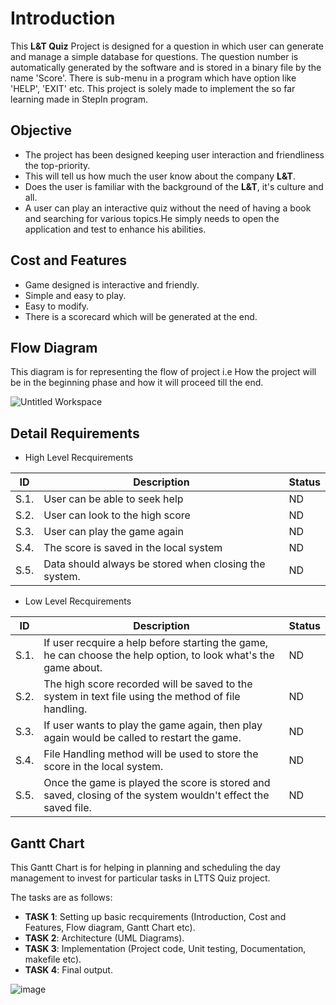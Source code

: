 # Introduction 

This  __L&T Quiz__  Project  is  designed for a question in which user can generate and manage a simple database for questions. The question number is automatically generated by the software and is stored in a binary file by the name 'Score'. There is sub-menu in a program which have option like 'HELP', 'EXIT' etc. 
This project is solely made to implement the so far learning made in StepIn program.


## Objective

* The project has been designed keeping user interaction and friendliness the top-priority.
* This will tell us how much the user know about the company __L&T__.
* Does the user is familiar with the background of the __L&T__, it's culture and all.
* A user can play an interactive quiz without the need of having a book and searching for various topics.He simply needs to open the application and test to enhance his abilities.


## Cost and Features

* Game designed is interactive and friendly.
* Simple and easy to play.
* Easy to modify.
* There is a scorecard which will be generated at the end.


## Flow Diagram

This diagram is for representing the flow of project i.e How the project will be in the beginning phase and how it will proceed till the end.

![Untitled Workspace](https://user-images.githubusercontent.com/36342515/114038987-f904de80-989f-11eb-8864-59d5a63d9ac6.png)


## Detail Requirements

* High Level Recquirements

ID | Description | Status 
--- | --- | --- |
S.1. | User can be able to seek help | ND 
S.2. | User can look to the high score | ND
S.3. | User can play the game again | ND
S.4. | The score is saved in the local system | ND
S.5. | Data should always be stored when closing the system. | ND

* Low Level Recquirements

ID | Description | Status
--- | --- | --- |
S.1. | If user recquire a help before starting the game, he can choose the help option, to look what's the game about. | ND
S.2. | The high score recorded will be saved to the system in text file using the method of file handling. | ND
S.3. | If user wants to play the game again, then play again would be called to restart the game. | ND
S.4. | File Handling method will be used to store the score in the local system. | ND
S.5. | Once the game is played the score is stored and saved, closing of the system wouldn't effect the saved file. | ND


## Gantt Chart

This Gantt Chart is for helping in planning and scheduling the day management to invest for particular tasks in LTTS Quiz project.

The tasks are as follows:
* __TASK 1__: Setting up basic recquirements (Introduction, Cost and Features, Flow diagram, Gantt Chart etc).
* __TASK 2__: Architecture (UML Diagrams).
* __TASK 3__: Implementation (Project code, Unit testing, Documentation, makefile etc).
* __TASK 4__: Final output.

![image](https://user-images.githubusercontent.com/36342515/114087867-ff13b300-98d1-11eb-9845-e0f226b4669f.png)















